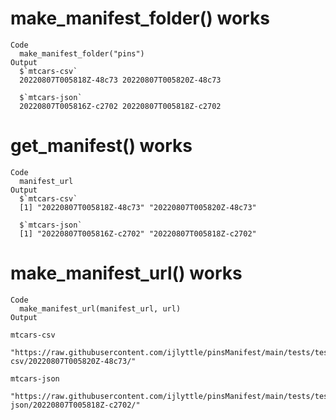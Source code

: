 # make_manifest_folder() works

    Code
      make_manifest_folder("pins")
    Output
      $`mtcars-csv`
      20220807T005818Z-48c73 20220807T005820Z-48c73 
      
      $`mtcars-json`
      20220807T005816Z-c2702 20220807T005818Z-c2702 
      

# get_manifest() works

    Code
      manifest_url
    Output
      $`mtcars-csv`
      [1] "20220807T005818Z-48c73" "20220807T005820Z-48c73"
      
      $`mtcars-json`
      [1] "20220807T005816Z-c2702" "20220807T005818Z-c2702"
      

# make_manifest_url() works

    Code
      make_manifest_url(manifest_url, url)
    Output
                                                                                                                  mtcars-csv 
       "https://raw.githubusercontent.com/ijlyttle/pinsManifest/main/tests/testthat/pins/mtcars-csv/20220807T005820Z-48c73/" 
                                                                                                                 mtcars-json 
      "https://raw.githubusercontent.com/ijlyttle/pinsManifest/main/tests/testthat/pins/mtcars-json/20220807T005818Z-c2702/" 

